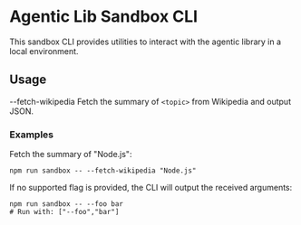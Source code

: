 # Agentic Lib Sandbox CLI

This sandbox CLI provides utilities to interact with the agentic library in a local environment.

## Usage
  --fetch-wikipedia <topic>   Fetch the summary of `<topic>` from Wikipedia and output JSON.

### Examples

Fetch the summary of "Node.js":
```
npm run sandbox -- --fetch-wikipedia "Node.js"
```

If no supported flag is provided, the CLI will output the received arguments:
```
npm run sandbox -- --foo bar
# Run with: ["--foo","bar"]
```
